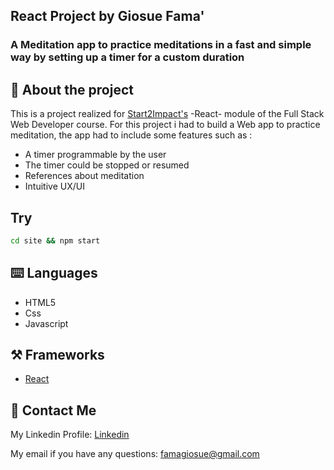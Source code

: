 
## React Project by Giosue Fama'

### A Meditation app to practice meditations in a fast and simple way by setting up a timer for a custom duration 


## :floppy_disk: About the project

This is a project realized for [Start2Impact's](https://www.start2impact.it/) -React- module of the Full Stack Web Developer course. For this project i had to build a Web app to practice meditation, the app had to include some features such as :

- A timer programmable by the user
- The timer could be stopped or resumed
- References about meditation
- Intuitive UX/UI
## Try
```bash
cd site && npm start
```


## :keyboard: Languages

- HTML5
- Css
- Javascript

## :hammer_and_pick: Frameworks

- [React](https://react.dev/)



## :email: Contact Me

My Linkedin Profile: [Linkedin](https://www.linkedin.com/in/giosue-fam%C3%A0-447644271//)

My email if you have any questions: famagiosue@gmail.com